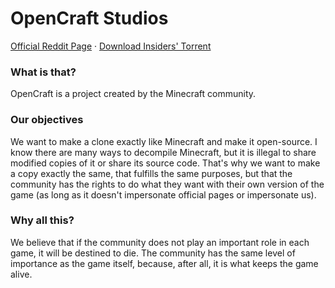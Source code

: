 # OpenCraft Studios
<div class="links">
  <a href="https://www.reddit.com/r/OpenCraftMC/">Official Reddit Page</a>
  ·
  <a href="https://raw.githubusercontent.com/OpenCraft-Studios/.github/main/opencraft.torrent">Download Insiders' Torrent</a>
</div>

### What is that?
OpenCraft is a project created by the Minecraft community.

### Our objectives
We want to make a clone exactly like Minecraft and make it open-source. I know there are many ways to decompile Minecraft, but it is illegal to share modified copies of it or share its source code. That's why we want to make a copy exactly the same, that fulfills the same purposes, but that the community has the rights to do what they want with their own version of the game (as long as it doesn't impersonate official pages or impersonate us).

### Why all this?
We believe that if the community does not play an important role in each game, it will be destined to die. The community has the same level of importance as the game itself, because, after all, it is what keeps the game alive.
